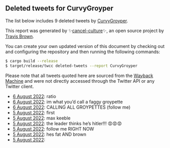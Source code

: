 ## Deleted tweets for CurvyGroyper

The list below includes 9 deleted tweets by
[CurvyGroyper](https://twitter.com/CurvyGroyper).



This report was generated by ✨[cancel-culture](https://github.com/travisbrown/cancel-culture)✨,
an open source project by [Travis Brown](https://twitter.com/travisbrown).

You can create your own updated version of this document by checking out and configuring the
repository and then running the following commands:

```bash
$ cargo build --release
$ target/release/twcc deleted-tweets --report CurvyGroyper
```

Please note that all tweets quoted here are sourced from the
[Wayback Machine](https://web.archive.org) and were not directly accessed through the Twitter API or
any Twitter client.

* [ 6 August 2022](https://web.archive.org/web/20220806053137/https://twitter.com/CurvyGroyper/status/1555788413013372928): ratio <!--1555788413013372928-->
* [ 6 August 2022](https://web.archive.org/web/20220806053137/https://twitter.com/CurvyGroyper/status/1555788413013372928): im what you’d call a faggy groypette <!--1555744234455515136-->
* [ 6 August 2022](https://web.archive.org/web/20220806012856/https://twitter.com/CurvyGroyper/status/1555726436207538176): CALLING ALL GROYPETTES (follow me) <!--1555726436207538176-->
* [ 5 August 2022](https://web.archive.org/web/20220806053707/https://twitter.com/CurvyGroyper/status/1555680212716638208): first <!--1555680212716638208-->
* [ 5 August 2022](https://web.archive.org/web/20220805234207/https://twitter.com/CurvyGroyper/status/1555660282818486272): max keeble <!--1555660282818486272-->
* [ 5 August 2022](https://web.archive.org/web/20220805200149/https://twitter.com/CurvyGroyper/status/1555645021512413184): the leader thinks he’s hitler!!! 😡😡😡 <!--1555645021512413184-->
* [ 5 August 2022](https://web.archive.org/web/20220806052424/https://twitter.com/CurvyGroyper/status/1555643391672610816): follow me RIGHT NOW <!--1555643391672610816-->
* [ 5 August 2022](https://web.archive.org/web/20220805183049/https://twitter.com/CurvyGroyper/status/1555622258529357824): hes fat AND brown <!--1555622258529357824-->
* [ 5 August 2022](https://web.archive.org/web/20220805170929/https://twitter.com/CurvyGroyper/status/1555601675984916481):  <!--1555601675984916481-->
